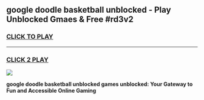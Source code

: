 
## google doodle basketball unblocked - Play Unblocked Gmaes & Free #rd3v2
<h3>
<a href="https://news.freeplayer.one?title=google_doodle_basketball_unblocked&ref=24F">CLICK TO PLAY</a></h3>
<hr>

<h3>
<a href="https://news.freeplayer.one?title=google_doodle_basketball_unblocked&ref=24F">CLICK 2 PLAY</a>
  
</h3>

<a href="https://news.freeplayer.one?title=google_doodle_basketball_unblocked&ref=24F/"><img src="https://clearcache.store/games.png"></a>


**google doodle basketball unblocked games unblocked: Your Gateway to Fun and Accessible Online Gaming**
